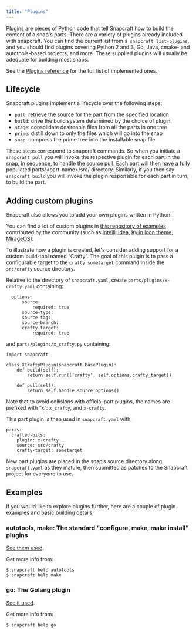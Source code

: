 ```yaml
---
title: "Plugins"
---
```



Plugins are pieces of Python code that tell Snapcraft how to build the content of a snap's parts. There are a variety of plugins already included with snapcraft. You can find the current list from `$ snapcraft list-plugins`, and you should find plugins covering Python 2 and 3, Go, Java, cmake- and autotools-based projects, and more. These supplied plugins will usually be adequate for building most snaps.

See the [Plugins reference](/docs/reference/plugins) for the full list of implemented ones.

## Lifecycle

Snapcraft plugins implement a lifecycle over the following steps:

  - `pull`:   retrieve the source for the part from the specified location
  - `build`:  drive the build system determined by the choice of plugin
  - `stage`:  consolidate desireable files from all the parts in one tree
  - `prime`:  distill down to only the files which will go into the snap
  - `snap`:   compress the prime tree into the installable snap file

These steps correspond to snapcraft commands. So when you initiate a `snapcraft pull` you will invoke the respective plugin for each part in the snap, in sequence, to handle the source pull. Each part will then have a fully populated parts/\<part-name\>/src/ directory. Similarly, if you then say `snapcraft build` you will invoke the plugin responsible for each part in turn, to build the part.

## Adding custom plugins

Snapcraft also allows you to add your own plugins written in Python.

You can find a lot of custom plugins in [this repository of examples](https://github.com/ubuntu/snappy-playpen) contributed by the community (such as [Intellij Idea](https://github.com/ubuntu/snappy-playpen/tree/master/idea), [Kylin icon theme](https://github.com/ubuntu/snappy-playpen/tree/master/ubuntukylin-icon-theme), [MirageOS](https://github.com/ubuntu/snappy-playpen/tree/master/mirageos)).

To illustrate how a plugin is created, let's consider adding support for a custom build-tool named “Crafty”. The goal of this plugin is to pass a configurable target to the `crafty sometarget` command inside the `src/crafty` source directory. 

Relative to the directory of `snapcraft.yaml`, create `parts/plugins/x-crafty.yaml` containing:

      options:
          source:
              required: true
          source-type:
          source-tag:
          source-branch:
          crafty-target:
              required: true

and `parts/plugins/x_crafty.py` containing:

    import snapcraft
    
    class XCraftyPlugin(snapcraft.BasePlugin):
        def build(self):
            return self.run([‘crafty’, self.options.crafty_target])
    
        def pull(self):
            return self.handle_source_options()

Note that to avoid collisions with official part plugins, the names are prefixed with “x”:  `x_crafty`, and `x-crafty`.

This part plugin is then used in `snapcraft.yaml` with:

    parts:
      crafted-bits:
        plugin: x-crafty
        source: src/crafty
        crafty-target: sometarget

New part plugins are placed in the snap’s source directory along `snapcraft.yaml` as they mature, then submitted as patches to the Snapcraft project for everyone to use.

## Examples

If you would like to explore plugins further, here are a couple of plugin examples and basic building details:

### autotools, make: The standard "configure, make, make install" plugins

[See them used](https://github.com/ubuntu-core/snapcraft/blob/master/demos/libpipeline/snapcraft.yaml).

Get more info from:

    $ snapcraft help autotools
    $ snapcraft help make

### go: The Golang plugin

[See it used](https://github.com/ubuntu-core/snapcraft/blob/master/demos/godd/snapcraft.yaml).

Get more info from:

    $ snapcraft help go


